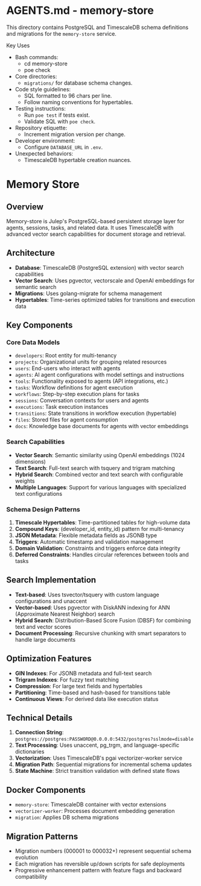 # AGENTS.md - memory-store

This directory contains PostgreSQL and TimescaleDB schema definitions and migrations for the `memory-store` service.

Key Uses
- Bash commands:
  - cd memory-store
  - poe check
- Core directories:
  - `migrations/` for database schema changes.
- Code style guidelines:
  - SQL formatted to 96 chars per line.
  - Follow naming conventions for hypertables.
- Testing instructions:
  - Run `poe test` if tests exist.
  - Validate SQL with `poe check`.
- Repository etiquette:
  - Increment migration version per change.
- Developer environment:
  - Configure `DATABASE_URL` in `.env`.
- Unexpected behaviors:
  - TimescaleDB hypertable creation nuances.

# Memory Store

## Overview
Memory-store is Julep's PostgreSQL-based persistent storage layer for agents, sessions, tasks, and related data. It uses TimescaleDB with advanced vector search capabilities for document storage and retrieval.

## Architecture
- **Database**: TimescaleDB (PostgreSQL extension) with vector search capabilities
- **Vector Search**: Uses pgvector, vectorscale and OpenAI embeddings for semantic search
- **Migrations**: Uses golang-migrate for schema management
- **Hypertables**: Time-series optimized tables for transitions and execution data

## Key Components

### Core Data Models
- `developers`: Root entity for multi-tenancy
- `projects`: Organizational units for grouping related resources
- `users`: End-users who interact with agents
- `agents`: AI agent configurations with model settings and instructions
- `tools`: Functionality exposed to agents (API integrations, etc.)
- `tasks`: Workflow definitions for agent execution
- `workflows`: Step-by-step execution plans for tasks
- `sessions`: Conversation contexts for users and agents
- `executions`: Task execution instances
- `transitions`: State transitions in workflow execution (hypertable)
- `files`: Stored files for agent consumption
- `docs`: Knowledge base documents for agents with vector embeddings

### Search Capabilities
- **Vector Search**: Semantic similarity using OpenAI embeddings (1024 dimensions)
- **Text Search**: Full-text search with tsquery and trigram matching
- **Hybrid Search**: Combined vector and text search with configurable weights
- **Multiple Languages**: Support for various languages with specialized text configurations

### Schema Design Patterns
1. **Timescale Hypertables**: Time-partitioned tables for high-volume data
2. **Compound Keys**: (developer_id, entity_id) pattern for multi-tenancy
3. **JSON Metadata**: Flexible metadata fields as JSONB type
4. **Triggers**: Automatic timestamp and validation management
5. **Domain Validation**: Constraints and triggers enforce data integrity
6. **Deferred Constraints**: Handles circular references between tools and tasks

## Search Implementation
- **Text-based**: Uses tsvector/tsquery with custom language configurations and unaccent
- **Vector-based**: Uses pgvector with DiskANN indexing for ANN (Approximate Nearest Neighbor) search
- **Hybrid Search**: Distribution-Based Score Fusion (DBSF) for combining text and vector scores
- **Document Processing**: Recursive chunking with smart separators to handle large documents

## Optimization Features
- **GIN Indexes**: For JSONB metadata and full-text search
- **Trigram Indexes**: For fuzzy text matching
- **Compression**: For large text fields and hypertables
- **Partitioning**: Time-based and hash-based for transitions table
- **Continuous Views**: For derived data like execution status

## Technical Details
1. **Connection String**: `postgres://postgres:PASSWORD@0.0.0.0:5432/postgres?sslmode=disable`
2. **Text Processing**: Uses unaccent, pg_trgm, and language-specific dictionaries
3. **Vectorization**: Uses TimescaleDB's pgai vectorizer-worker service
4. **Migration Path**: Sequential migrations for incremental schema updates
5. **State Machine**: Strict transition validation with defined state flows

## Docker Components
- `memory-store`: TimescaleDB container with vector extensions
- `vectorizer-worker`: Processes document embedding generation
- `migration`: Applies DB schema migrations

## Migration Patterns
- Migration numbers (000001 to 000032+) represent sequential schema evolution
- Each migration has reversible up/down scripts for safe deployments
- Progressive enhancement pattern with feature flags and backward compatibility
